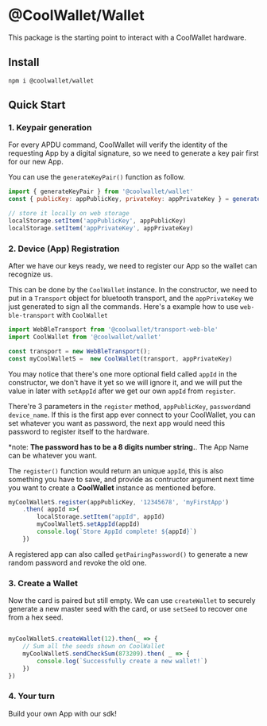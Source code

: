 # @CoolWallet/Wallet

This package is the starting point to interact with a CoolWallet hardware.

## Install

```shell
npm i @coolwallet/wallet
```

## Quick Start

### 1. Keypair generation

For every APDU command, CoolWallet will verify the identity of the requesting App by a digital signature, so we need to generate a key pair first for our new App.

You can use the `generateKeyPair()` function as follow.

```javascript
import { generateKeyPair } from '@coolwallet/wallet'
const { publicKey: appPublicKey, privateKey: appPrivateKey } = generateKeyPair()

// store it locally on web storage
localStorage.setItem('appPublicKey', appPublicKey)
localStorage.setItem('appPrivateKey', appPrivateKey)

```

### 2. Device (App) Registration

After we have our keys ready, we need to register our App so the wallet can recognize us.

This can be done by the `CoolWallet` instance. In the constructor, we need to put in a `Transport` object for bluetooth transport, and the `appPrivateKey` we just generated to sign all the commands. Here's a example how to use `web-ble-transport` with `CoolWallet`

```javascript
import WebBleTransport from '@coolwallet/transport-web-ble'
import CoolWallet from '@coolwallet/wallet'

const transport = new WebBleTransport();
const myCoolWalletS =  new CoolWallet(transport, appPrivateKey)
```

You may notice that there's one more optional field called `appId` in the constructor, we don't have it yet so we will ignore it, and we will put the value in later with `setAppId` after we get our own `appId` from `register`.

There're 3 parameters in the `register` method, `appPublicKey`, `password`and `device_name`. If this is the first app ever connect to your CoolWallet, you can set whatever you want as password, the next app would need this password to register itself to the hardware.

*note: **The password has to be a 8 digits number string.**. The App Name can be whatever you want.

The `register()` function would return an unique `appId`, this is also something you have to save, and provide as contructor argument next time you want to create a **CoolWallet** instance as mentioned before.

```javascript
myCoolWalletS.register(appPublicKey, '12345678', 'myFirstApp')
    .then( appId =>{
        localStorage.setItem("appId", appId)
        myCoolWalletS.setAppId(appId)
        console.log(`Store AppId complete! ${appId}`)
    })
```

A registered app can also called `getPairingPassword()` to generate a new random password and revoke the old one.

### 3. Create a Wallet

Now the card is paired but still empty. We can use `createWallet` to securely generate a new master seed with the card, or use `setSeed` to recover one from a hex seed.

```javascript

myCoolWalletS.createWallet(12).then(_ => {
    // Sum all the seeds shown on CoolWallet
    myCoolWalletS.sendCheckSum(873209).then( _ => {
        console.log(`Successfully create a new wallet!`)
    })
})

```

### 4. Your turn

Build your own App with our sdk!
